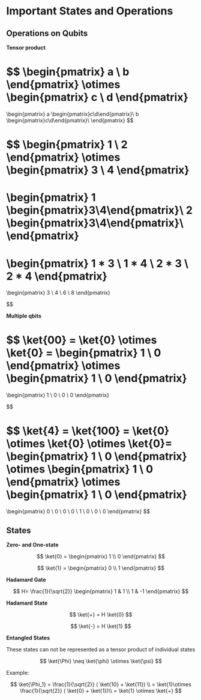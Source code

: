 # Important States and Operations

## Operations on Qubits

**Tensor product**

$$
\begin{pmatrix}
a \\
b 
\end{pmatrix}
\otimes
\begin{pmatrix}
c \\
d 
\end{pmatrix}
=
\begin{pmatrix}
a \begin{pmatrix}c\\d\end{pmatrix}\\
b \begin{pmatrix}c\\d\end{pmatrix}\\
\end{pmatrix}
$$

$$
\begin{pmatrix}
1 \\
2 
\end{pmatrix}
\otimes
\begin{pmatrix}
3 \\
4 
\end{pmatrix}
=
\begin{pmatrix}
1 \begin{pmatrix}3\\4\end{pmatrix}\\
2 \begin{pmatrix}3\\4\end{pmatrix}\\
\end{pmatrix}
= 
\begin{pmatrix}
1 * 3 \\
1 * 4 \\
2 * 3 \\
2 * 4 
\end{pmatrix}
= 
\begin{pmatrix}
3 \\
4 \\
6 \\
8 
\end{pmatrix}

$$

**Multiple qbits**

$$
\ket{00} = \ket{0} \otimes \ket{0} = \begin{pmatrix}
1 \\
0 
\end{pmatrix}
\otimes
\begin{pmatrix}
1 \\
0 
\end{pmatrix}
= 
\begin{pmatrix}
1 \\
0 \\
0 \\
0 
\end{pmatrix}

$$

$$
\ket{4} = \ket{100} = \ket{0} \otimes \ket{0} \otimes \ket{0}= \begin{pmatrix}
1 \\
0 
\end{pmatrix}
\otimes
\begin{pmatrix}
1 \\
0 
\end{pmatrix}
\otimes
\begin{pmatrix}
1 \\
0 
\end{pmatrix}
= 
\begin{pmatrix}
0 \\
0 \\
0 \\
0 \\
1 \\
0 \\
0 \\
0 
\end{pmatrix}
$$

## States

**Zero- and One-state**

$$
\ket{0} = 
\begin{pmatrix}
1 \\
0 
\end{pmatrix}
$$

$$
\ket{1} = 
\begin{pmatrix}
0 \\
1 
\end{pmatrix}
$$

**Hadamard Gate**

$$
H= \frac{1}{\sqrt{2}} \begin{pmatrix}
1 & 1 \\
1 & -1 
\end{pmatrix}
$$

**Hadamard State**

$$
 \ket{+} = H \ket{0}
$$

$$
 \ket{-} = H \ket{1}
$$

**Entangled States** 

These states can not be represented as a tensor product of individual states

$$
\ket{\Phi} \neq \ket{\phi} \otimes \ket{\psi}
$$

Example: 

$$
\ket{\Phi_1} = \frac{1}{\sqrt{2}} ( \ket{10} + \ket{11}) \\ = \ket{1}\otimes \frac{1}{\sqrt{2}} ( \ket{0} + \ket{1})\\
= \ket{1} \otimes \ket{+}
$$